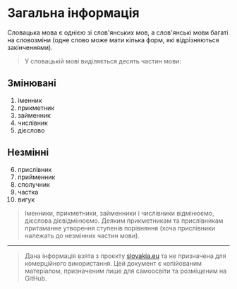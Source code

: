# Загальна інформація

Словацька мова є однією зі слов'янських мов, а слов'янські мови багаті на словозміни (одне слово може мати кілька форм, які відрізняються закінченнями).

> У словацькій мові виділяється десять частин мови:

## Змінювані
1. іменник
2. прикметник
3. займенник
4. числівник
5. дієслово

## Незмінні
6. прислівник
7. прийменник
8. сполучник
9. частка
10. вигук

> Іменники, прикметники, займенники і числівники відмінюємо, дієслова дієвідмінюємо. Деяким прикметникам та прислівникам притаманне утворення ступенів порівняння (хоча прислівники належать до незмінних частин мови).

--- 

> Дана інформація взята з проєкту [slovakia.eu](https://slovake.eu/) та не призначена для комерційного використання. Цей документ є копійованим матеріалом, призначеним лише для самоосвіти та розміщеним на GitHub.
